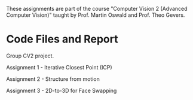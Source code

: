 These assignments are part of the course "Computer Vision 2 (Advanced Computer Vision)" taught by Prof. Martin Oswald and Prof. Theo Gevers. 
# Code Files and Report
Group CV2 project. 

Assignment 1 - Iterative Closest Point (ICP)

Assignment 2 - Structure from motion

Assignment 3 - 2D-to-3D for Face Swapping
